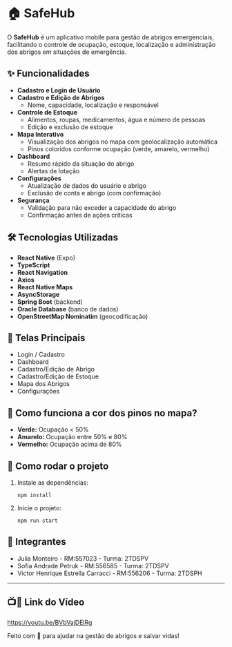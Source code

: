 # 🏠 SafeHub

O **SafeHub** é um aplicativo mobile para gestão de abrigos emergenciais, facilitando o controle de ocupação, estoque, localização e administração dos abrigos em situações de emergência.

## ✨ Funcionalidades

- **Cadastro e Login de Usuário**
- **Cadastro e Edição de Abrigos**
  - Nome, capacidade, localização e responsável
- **Controle de Estoque**
  - Alimentos, roupas, medicamentos, água e número de pessoas
  - Edição e exclusão de estoque
- **Mapa Interativo**
  - Visualização dos abrigos no mapa com geolocalização automática
  - Pinos coloridos conforme ocupação (verde, amarelo, vermelho)
- **Dashboard**
  - Resumo rápido da situação do abrigo
  - Alertas de lotação
- **Configurações**
  - Atualização de dados do usuário e abrigo
  - Exclusão de conta e abrigo (com confirmação)
- **Segurança**
  - Validação para não exceder a capacidade do abrigo
  - Confirmação antes de ações críticas

## 🛠️ Tecnologias Utilizadas

- **React Native** (Expo)
- **TypeScript**
- **React Navigation**
- **Axios**
- **React Native Maps**
- **AsyncStorage**
- **Spring Boot** (backend)
- **Oracle Database** (banco de dados)
- **OpenStreetMap Nominatim** (geocodificação)

## 📱 Telas Principais

- Login / Cadastro
- Dashboard
- Cadastro/Edição de Abrigo
- Cadastro/Edição de Estoque
- Mapa dos Abrigos
- Configurações

## 🚦 Como funciona a cor dos pinos no mapa?

- **Verde:** Ocupação < 50%
- **Amarelo:** Ocupação entre 50% e 80%
- **Vermelho:** Ocupação acima de 80%

## 🚀 Como rodar o projeto

1. Instale as dependências:
   ```
   npm install
   ```
2. Inicie o projeto:
   ```
   npm run start
   ```

## 👥 Integrantes

- Julia Monteiro - RM:557023 - Turma: 2TDSPV
- Sofia Andrade Petruk - RM:556585 - Turma: 2TDSPV
- Victor Henrique Estrella Carracci - RM:556206 - Turma: 2TDSPH

---

## 📺🔴 Link do Vídeo
https://youtu.be/BVbVajDElRg


Feito com 💙 para ajudar na gestão de abrigos e salvar vidas!
